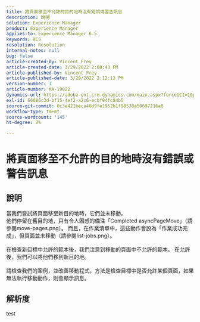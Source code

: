 ```yaml
---
title: 將頁面移至不允許的目的地時沒有錯誤或警告訊息
description: 說明
solution: Experience Manager
product: Experience Manager
applies-to: Experience Manager 6.5
keywords: KCS
resolution: Resolution
internal-notes: null
bug: false
article-created-by: Vincent Frey
article-created-date: 3/29/2022 2:08:43 PM
article-published-by: Vincent Frey
article-published-date: 3/29/2022 2:12:13 PM
version-number: 1
article-number: KA-19022
dynamics-url: https://adobe-ent.crm.dynamics.com/main.aspx?forceUCI=1&pagetype=entityrecord&etn=knowledgearticle&id=cb6c75bb-69af-ec11-9840-0022480bd820
exl-id: 66086c3d-bf15-4ef2-a2c6-ecbf94fc84b5
source-git-commit: 0c3e421beca46d9fe1952b1f98538a50697216a0
workflow-type: tm+mt
source-wordcount: '145'
ht-degree: 2%

---
```


# 將頁面移至不允許的目的地時沒有錯誤或警告訊息

## 說明

當我們嘗試將頁面移至新目的地時，它們並未移動。<br>他們停留在舊目的地，只有令人困惑的備注「Completed asyncPageMove」（請參閱move-pages.png）。 而且，在作業清單中，這些動作會設為「作業成功完成」，但頁面並未移動（請參閱list-jobs.png）。<br><br>在檢查新目標中允許的範本後，我們注意到移動的頁面中不允許的範本。 在允許後，我們可以將他們移到新目的地。<br><br>請檢查我們的案例，並改善移動程式，方法是檢查目標中是否允許某個頁面，如果無法執行移動動作，則會顯示訊息。

## 解析度


test
